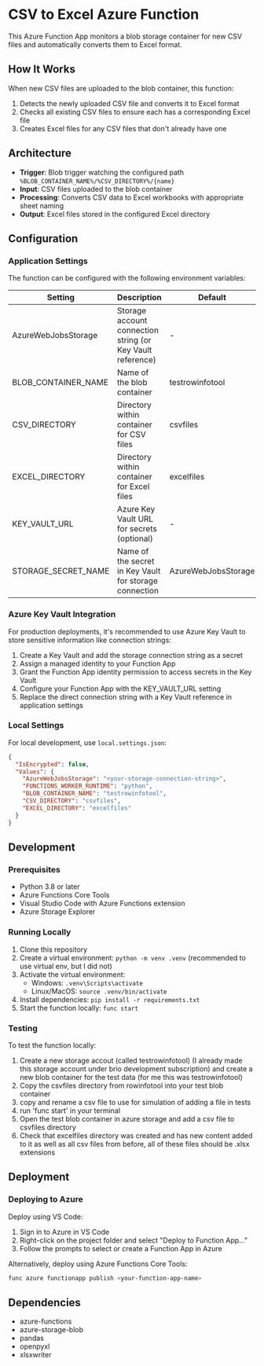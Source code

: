 # CSV to Excel Azure Function

This Azure Function App monitors a blob storage container for new CSV files and automatically converts them to Excel format.

## How It Works

When new CSV files are uploaded to the blob container, this function:

1. Detects the newly uploaded CSV file and converts it to Excel format
2. Checks all existing CSV files to ensure each has a corresponding Excel file
3. Creates Excel files for any CSV files that don't already have one

## Architecture

- **Trigger**: Blob trigger watching the configured path `%BLOB_CONTAINER_NAME%/%CSV_DIRECTORY%/{name}`
- **Input**: CSV files uploaded to the blob container
- **Processing**: Converts CSV data to Excel workbooks with appropriate sheet naming
- **Output**: Excel files stored in the configured Excel directory

## Configuration

### Application Settings

The function can be configured with the following environment variables:

| Setting | Description | Default |
|---------|-------------|---------|
| AzureWebJobsStorage | Storage account connection string (or Key Vault reference) | - |
| BLOB_CONTAINER_NAME | Name of the blob container | testrowinfotool |
| CSV_DIRECTORY | Directory within container for CSV files | csvfiles |
| EXCEL_DIRECTORY | Directory within container for Excel files | excelfiles |
| KEY_VAULT_URL | Azure Key Vault URL for secrets (optional) | - |
| STORAGE_SECRET_NAME | Name of the secret in Key Vault for storage connection | AzureWebJobsStorage |

### Azure Key Vault Integration

For production deployments, it's recommended to use Azure Key Vault to store sensitive information like connection strings:

1. Create a Key Vault and add the storage connection string as a secret
2. Assign a managed identity to your Function App
3. Grant the Function App identity permission to access secrets in the Key Vault
4. Configure your Function App with the KEY_VAULT_URL setting
5. Replace the direct connection string with a Key Vault reference in application settings

### Local Settings

For local development, use `local.settings.json`:

```json
{
  "IsEncrypted": false,
  "Values": {
    "AzureWebJobsStorage": "<your-storage-connection-string>",
    "FUNCTIONS_WORKER_RUNTIME": "python",
    "BLOB_CONTAINER_NAME": "testrowinfotool",
    "CSV_DIRECTORY": "csvfiles",
    "EXCEL_DIRECTORY": "excelfiles"
  }
}
```

## Development

### Prerequisites

- Python 3.8 or later
- Azure Functions Core Tools
- Visual Studio Code with Azure Functions extension
- Azure Storage Explorer
  
### Running Locally

1. Clone this repository
2. Create a virtual environment: `python -m venv .venv` (recommended to use virtual env, but I did not)
3. Activate the virtual environment:
   - Windows: `.venv\Scripts\activate`
   - Linux/MacOS: `source .venv/bin/activate`
4. Install dependencies: `pip install -r requirements.txt`
5. Start the function locally: `func start`

### Testing

To test the function locally:
1. Create a new storage accout (called testrowinfotool) (I already made this storage account under brio development subscription) and create a new blob container for the test data (for me this was testrowinfotool)
2. Copy the csvfiles directory from rowinfotool into your test blob container
3. copy and rename a csv file to use for simulation of adding a file in tests
4. run 'func start' in your terminal
5. Open the test blob container in azure storage and add a csv file to csvfiles directory
6. Check that excelfiles directory was created and has new content added to it as well as all csv files from before, all of these files should be .xlsx extensions


## Deployment

### Deploying to Azure

Deploy using VS Code:
1. Sign in to Azure in VS Code
2. Right-click on the project folder and select "Deploy to Function App..."
3. Follow the prompts to select or create a Function App in Azure

Alternatively, deploy using Azure Functions Core Tools:
```bash
func azure functionapp publish <your-function-app-name>
```

## Dependencies

- azure-functions
- azure-storage-blob
- pandas
- openpyxl
- xlsxwriter
